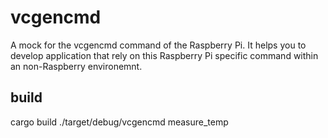 # vcgencmd
A mock for the vcgencmd command of the Raspberry Pi. It helps you to develop application that rely on this Raspberry Pi specific command within an non-Raspberry environemnt. 

## build

cargo build
./target/debug/vcgencmd measure_temp

